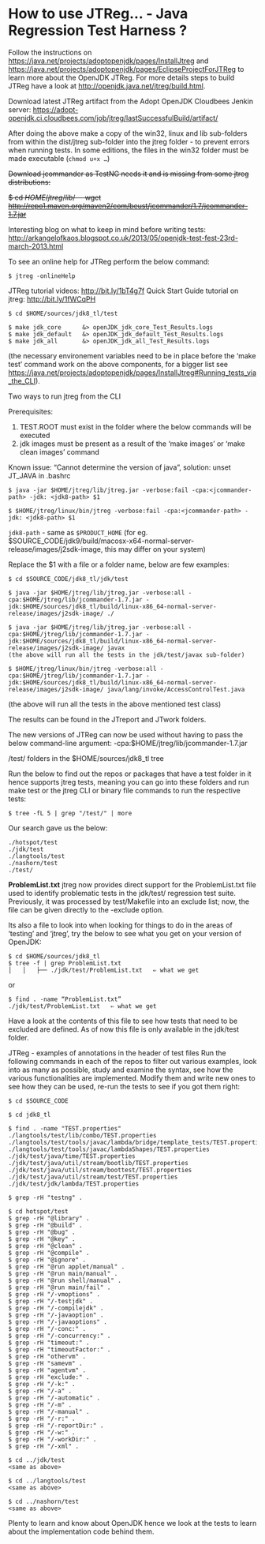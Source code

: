 # How to use JTReg… - Java Regression Test Harness ?

Follow the instructions on https://java.net/projects/adoptopenjdk/pages/InstallJtreg and https://java.net/projects/adoptopenjdk/pages/EclipseProjectForJTReg to learn more about the OpenJDK JTReg. For more details steps to build JTReg have a look at http://openjdk.java.net/jtreg/build.html.

Download latest JTReg artifact from the Adopt OpenJDK Cloudbees Jenkin server: https://adopt-openjdk.ci.cloudbees.com/job/jtreg/lastSuccessfulBuild/artifact/

After doing the above make a copy of the win32, linux and lib sub-folders from within the dist/jtreg sub-folder into the jtreg folder - to prevent errors when running tests. In some editions, the files in the win32 folder must be made executable (```chmod u+x …```)

~~Download jcommander as TestNG needs it and is missing from some jtreg distributions:~~

~~$ cd $HOME/jtreg/lib/~~
~~$ wget http://repo1.maven.org/maven2/com/beust/jcommander/1.7/jcommander-1.7.jar~~

Interesting blog on what to keep in mind before writing tests:
http://arkangelofkaos.blogspot.co.uk/2013/05/openjdk-test-fest-23rd-march-2013.html

To see an online help for JTReg perform the below command:
```
$ jtreg -onlineHelp
```

JTReg tutorial videos: http://bit.ly/1bT4g7f
Quick Start Guide tutorial on jtreg: http://bit.ly/1fWCqPH

```
$ cd $HOME/sources/jdk8_tl/test
 
$ make jdk_core      &> openJDK_jdk_core_Test_Results.logs
$ make jdk_default   &> openJDK_jdk_default_Test_Results.logs 
$ make jdk_all       &> openJDK_jdk_all_Test_Results.logs
```

(the necessary environement variables need to be in place before the ‘make test’ command work on the above components, for a bigger list see https://java.net/projects/adoptopenjdk/pages/InstallJtreg#Running_tests_via_the_CLI).

Two ways to run jtreg from the CLI

Prerequisites: 
1) TEST.ROOT must exist in the folder where the below commands will be executed
2) jdk images must be present as a result of the ‘make images’ or ‘make clean images’ command

Known issue: 
“Cannot determine the version of java”, solution: unset JT_JAVA in .bashrc

```
$ java -jar $HOME/jtreg/lib/jtreg.jar -verbose:fail -cpa:<jcommander-path> -jdk: <jdk8-path> $1

$ $HOME/jtreg/linux/bin/jtreg -verbose:fail -cpa:<jcommander-path> -jdk: <jdk8-path> $1
```

```jdk8-path``` - same as ```$PRODUCT_HOME```  (for eg. $SOURCE_CODE/jdk9/build/macosx-x64-normal-server-release/images/j2sdk-image, this may differ on your system)

Replace the $1 with a file or a folder name, below are few examples:

```
$ cd $SOURCE_CODE/jdk8_tl/jdk/test

$ java -jar $HOME/jtreg/lib/jtreg.jar -verbose:all -cpa:$HOME/jtreg/lib/jcommander-1.7.jar -jdk:$HOME/sources/jdk8_tl/build/linux-x86_64-normal-server-release/images/j2sdk-image/ ./ 

$ java -jar $HOME/jtreg/lib/jtreg.jar -verbose:all -cpa:$HOME/jtreg/lib/jcommander-1.7.jar -jdk:$HOME/sources/jdk8_tl/build/linux-x86_64-normal-server-release/images/j2sdk-image/ javax
(the above will run all the tests in the jdk/test/javax sub-folder)

$ $HOME/jtreg/linux/bin/jtreg -verbose:all -cpa:$HOME/jtreg/lib/jcommander-1.7.jar -jdk:$HOME/sources/jdk8_tl/build/linux-x86_64-normal-server-release/images/j2sdk-image/ java/lang/invoke/AccessControlTest.java
```
(the above will run all the tests in the above mentioned test class)

The results can be found in the JTreport and JTwork folders.

The new versions of JTReg can now be used without having to pass the below command-line argument: 
-cpa:$HOME/jtreg/lib/jcommander-1.7.jar 

/test/ folders in the $HOME/sources/jdk8_tl tree

Run the below to find out the repos or packages that have a test folder in it hence supports jtreg tests, meaning you can go into these folders and run make test or the jtreg CLI or binary file commands to run the respective tests:

```
$ tree -fL 5 | grep "/test/" | more
```

Our search gave us the below:
```
./hotspot/test
./jdk/test
./langtools/test
./nashorn/test
./test/
```

__ProblemList.txt__
jtreg now provides direct support for the ProblemList.txt file used to identify problematic tests in the jdk/test/ regression test suite. Previously, it was processed by test/Makefile into an exclude list; now, the file can be given directly to the -exclude option.

Its also a file to look into when looking for things to do in the areas of ‘testing’ and ‘jtreg’, try the below to see what you get on your version of OpenJDK:

```
$ cd $HOME/sources/jdk8_tl
$ tree -f | grep ProblemList.txt
│   │   ├── ./jdk/test/ProblemList.txt   ⇐ what we get
```

or 

```
$ find . -name “ProblemList.txt”
./jdk/test/ProblemList.txt   ⇐ what we get
```

Have a look at the contents of this file to see how tests that need to be excluded are defined. As of now this file is only available in the jdk/test folder.


JTReg - examples of annotations in the header of test files
Run the following commands in each of the repos to filter out various examples, look into as many as possible, study and examine the syntax, see how the various functionalities are implemented. 
Modify them and write new ones to see how they can be used, re-run the tests to see if you got them right:
```
$ cd $SOURCE_CODE

$ cd jdk8_tl

$ find . -name "TEST.properties"
./langtools/test/lib/combo/TEST.properties
./langtools/test/tools/javac/lambda/bridge/template_tests/TEST.properties
./langtools/test/tools/javac/lambdaShapes/TEST.properties
./jdk/test/java/time/TEST.properties
./jdk/test/java/util/stream/bootlib/TEST.properties
./jdk/test/java/util/stream/boottest/TEST.properties
./jdk/test/java/util/stream/test/TEST.properties
./jdk/test/jdk/lambda/TEST.properties

$ grep -rH "testng" .

$ cd hotspot/test
$ grep -rH "@library" .
$ grep -rH "@build" .
$ grep -rH "@bug" .
$ grep -rH "@key" .
$ grep -rH "@clean" .
$ grep -rH "@compile" .
$ grep -rH "@ignore" .
$ grep -rH "@run applet/manual" .
$ grep -rH "@run main/manual" .
$ grep -rH "@run shell/manual" .
$ grep -rH "@run main/fail" .
$ grep -rH "/-vmoptions" .
$ grep -rH "/-testjdk" .
$ grep -rH "/-compilejdk" .
$ grep -rH "/-javaoption" .
$ grep -rH "/-javaoptions" .
$ grep -rH "/-conc:" .
$ grep -rH "/-concurrency:" .
$ grep -rH "timeout:" .
$ grep -rH "timeoutFactor:" .
$ grep -rH "othervm" .
$ grep -rH "samevm" .
$ grep -rH "agentvm" .
$ grep -rH "exclude:" .
$ grep -rH "/-k:" .
$ grep -rH "/-a" .
$ grep -rH "/-automatic" .
$ grep -rH "/-m" .
$ grep -rH "/-manual" .
$ grep -rH "/-r:" .
$ grep -rH "/-reportDir:" .
$ grep -rH "/-w:" .
$ grep -rH "/-workDir:" .
$ grep -rH "/-xml" .

$ cd ../jdk/test
<same as above>

$ cd ../langtools/test
<same as above>

$ cd ../nashorn/test
<same as above>
```

Plenty to learn and know about OpenJDK hence we look at the tests to learn about the implementation code behind them.